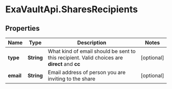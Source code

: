 # ExaVaultApi.SharesRecipients

## Properties
Name | Type | Description | Notes
------------ | ------------- | ------------- | -------------
**type** | **String** | What kind of email should be sent to this recipient. Valid choices are **direct** and **cc** | [optional] 
**email** | **String** | Email address of person you are inviting to the share | [optional] 
